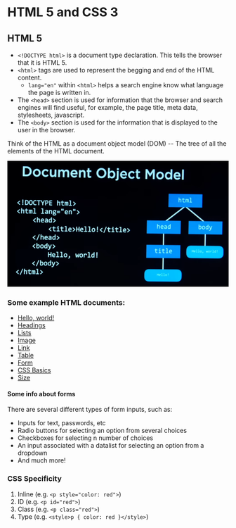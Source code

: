 # HTML 5 and CSS 3

## HTML 5

- `<!DOCTYPE html>` is a document type declaration. This tells the browser that it is HTML 5.
- `<html>` tags are used to represent the begging and end of the HTML content.
  - `lang="en"` within `<html>` helps a search engine know what language the page is written in.
- The `<head>` section is used for information that the browser and search engines will find useful, for example, the page title, meta data, stylesheets, javascript.
- The `<body>` section is used for the information that is displayed to the user in the browser.

Think of the HTML as a document object model (DOM) -- The tree of all the elements of the HTML document.

<img src="00%20-%20HTML%20and%20CSS/images/dom.png">

### Some example HTML documents:

- <a href="./00 - HTML and CSS/00 - Hello, world.html">Hello, world!</a>
- <a href="./00 - HTML and CSS/01 - Headings.html">Headings</a>
- <a href="./00 - HTML and CSS/02 - Lists.html">Lists</a>
- <a href="./00 - HTML and CSS/03 - Image.html">Image</a>
- <a href="./00 - HTML and CSS/04 - Link.html">Link</a>
- <a href="./00 - HTML and CSS/05 - Table.html">Table</a>
- <a href="./00 - HTML and CSS/06 - Form.html">Form</a>
- <a href="./00 - HTML and CSS/07 - CSS.html">CSS Basics</a>
- <a href="./00 - HTML and CSS/08 - Size.html">Size</a>

#### Some info about forms

There are several different types of form inputs, such as:
- Inputs for text, passwords, etc
- Radio buttons for selecting an option from several choices
- Checkboxes for selecting n number of choices
- An input associated with a datalist for selecting an option from a dropdown
- And much more!

### CSS Specificity

1. Inline (e.g. `<p style="color: red">`)
2. ID (e.g. `<p id="red">`)
3. Class (e.g. `<p class="red">`)
4. Type (e.g. `<style>p { color: red }</style>`)

